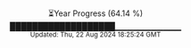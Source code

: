 <p align="center">
⏳Year Progress (64.14 %) <br>
███████████████████▁▁▁▁▁▁▁▁▁▁▁ <br>
<sub>Updated: Thu, 22 Aug 2024 18:25:24 GMT</sub>
</p>

